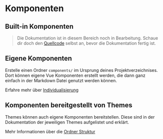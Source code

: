 # Komponenten

## Built-in Komponenten

> Die Dokumentation ist in diesem Bereich noch in Bearbeitung. Schaue dir doch den [Quellcode](https://github.com/slidevjs/slidev/blob/main/packages/client/builtin) selbst an, bevor die Dokumentation fertig ist.

## Eigene Komponenten

Erstelle einen Ordner `components/` im Ursprung deines Projektverzeichnises. Dort können eigene Vue Komponenten erstellt werden, die dann ganz einfach in der Markdown Datei genutzt werden können.

Erfahre mehr über [Individualisierung](/custom/directory-structure#components)

## Komponenten bereitgestellt von Themes

Themes können auch eigene Komponenten bereitstellen. Diese sind in der Dokumentation der jeweiligen Themes aufgelistet und erklärt.

Mehr Informationen über die [Ordner Struktur](/custom/directory-structure)
